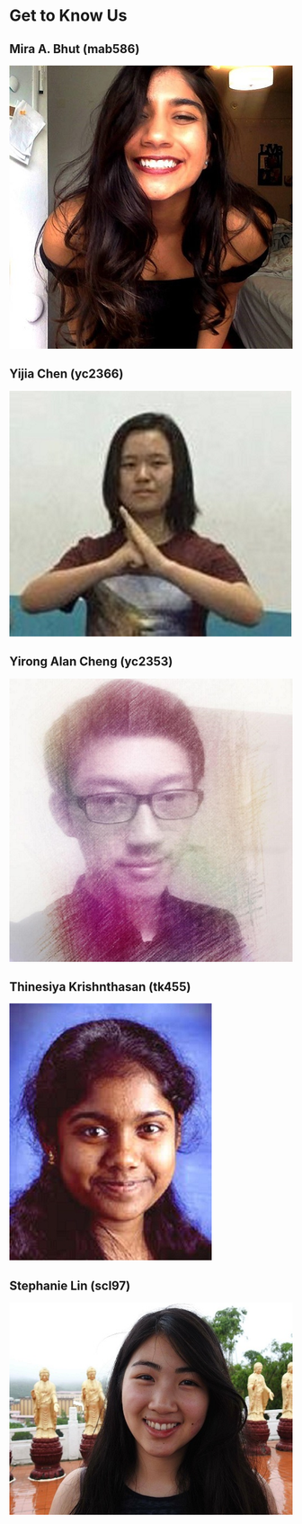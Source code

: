 # Get to Know Us

## Mira A. Bhut (mab586) 
![](./ourPics/mira.jpg)

## Yijia Chen (yc2366)
![](./ourPics/yijia.jpg)

## Yirong Alan Cheng (yc2353)
![](./ourPics/alan.jpg)

## Thinesiya Krishnthasan (tk455)
![](./ourPics/thinesiya.JPG)

## Stephanie Lin (scl97)
![](./ourPics/stephanie.jpg)

